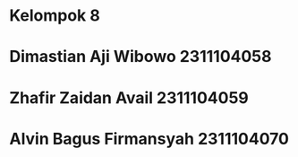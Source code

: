 # Kelompok 8
# Dimastian Aji Wibowo 2311104058
# Zhafir Zaidan Avail 2311104059
# Alvin Bagus Firmansyah 2311104070

